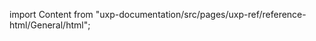 
import Content from "uxp-documentation/src/pages/uxp-ref/reference-html/General/html";

<Content query="product=photoshop"/>
